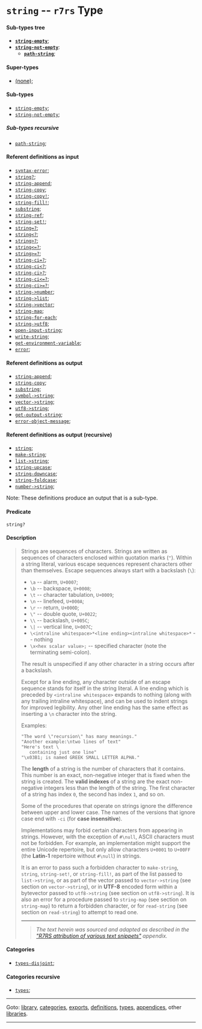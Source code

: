 

<a id='type__r7rs__string'></a>

# `string` -- `r7rs` Type


<a id='type__r7rs__string__sub-types-tree'></a>

#### Sub-types tree

* **[`string-empty`](../../r7rs/types/string-empty.md#type__r7rs__string-empty)**;
* **[`string-not-empty`](../../r7rs/types/string-not-empty.md#type__r7rs__string-not-empty)**:
  * **[`path-string`](../../r7rs/types/path-string.md#type__r7rs__path-string)**;


<a id='type__r7rs__string__super-types'></a>

#### Super-types

 * [(none)](../../r7rs/types/_index.md#toc__r7rs__types);


<a id='type__r7rs__string__sub-types'></a>

#### Sub-types

 * [`string-empty`](../../r7rs/types/string-empty.md#type__r7rs__string-empty);
 * [`string-not-empty`](../../r7rs/types/string-not-empty.md#type__r7rs__string-not-empty);


<a id='type__r7rs__string__sub-types-recursive'></a>

##### Sub-types recursive

 * [`path-string`](../../r7rs/types/path-string.md#type__r7rs__path-string);


<a id='type__r7rs__string__referent-definitions-input'></a>

#### Referent definitions as input

 * [`syntax-error`](../../r7rs/definitions/syntax-error.md#definition__r7rs__syntax-error);
 * [`string?`](../../r7rs/definitions/string_3f.md#definition__r7rs__string_3f);
 * [`string-append`](../../r7rs/definitions/string-append.md#definition__r7rs__string-append);
 * [`string-copy`](../../r7rs/definitions/string-copy.md#definition__r7rs__string-copy);
 * [`string-copy!`](../../r7rs/definitions/string-copy_21.md#definition__r7rs__string-copy_21);
 * [`string-fill!`](../../r7rs/definitions/string-fill_21.md#definition__r7rs__string-fill_21);
 * [`substring`](../../r7rs/definitions/substring.md#definition__r7rs__substring);
 * [`string-ref`](../../r7rs/definitions/string-ref.md#definition__r7rs__string-ref);
 * [`string-set!`](../../r7rs/definitions/string-set_21.md#definition__r7rs__string-set_21);
 * [`string=?`](../../r7rs/definitions/string_3d_3f.md#definition__r7rs__string_3d_3f);
 * [`string<?`](../../r7rs/definitions/string_3c_3f.md#definition__r7rs__string_3c_3f);
 * [`string>?`](../../r7rs/definitions/string_3e_3f.md#definition__r7rs__string_3e_3f);
 * [`string<=?`](../../r7rs/definitions/string_3c_3d_3f.md#definition__r7rs__string_3c_3d_3f);
 * [`string>=?`](../../r7rs/definitions/string_3e_3d_3f.md#definition__r7rs__string_3e_3d_3f);
 * [`string-ci=?`](../../r7rs/definitions/string-ci_3d_3f.md#definition__r7rs__string-ci_3d_3f);
 * [`string-ci<?`](../../r7rs/definitions/string-ci_3c_3f.md#definition__r7rs__string-ci_3c_3f);
 * [`string-ci>?`](../../r7rs/definitions/string-ci_3e_3f.md#definition__r7rs__string-ci_3e_3f);
 * [`string-ci<=?`](../../r7rs/definitions/string-ci_3c_3d_3f.md#definition__r7rs__string-ci_3c_3d_3f);
 * [`string-ci>=?`](../../r7rs/definitions/string-ci_3e_3d_3f.md#definition__r7rs__string-ci_3e_3d_3f);
 * [`string->number`](../../r7rs/definitions/string-_3e_number.md#definition__r7rs__string-_3e_number);
 * [`string->list`](../../r7rs/definitions/string-_3e_list.md#definition__r7rs__string-_3e_list);
 * [`string->vector`](../../r7rs/definitions/string-_3e_vector.md#definition__r7rs__string-_3e_vector);
 * [`string-map`](../../r7rs/definitions/string-map.md#definition__r7rs__string-map);
 * [`string-for-each`](../../r7rs/definitions/string-for-each.md#definition__r7rs__string-for-each);
 * [`string->utf8`](../../r7rs/definitions/string-_3e_utf8.md#definition__r7rs__string-_3e_utf8);
 * [`open-input-string`](../../r7rs/definitions/open-input-string.md#definition__r7rs__open-input-string);
 * [`write-string`](../../r7rs/definitions/write-string.md#definition__r7rs__write-string);
 * [`get-environment-variable`](../../r7rs/definitions/get-environment-variable.md#definition__r7rs__get-environment-variable);
 * [`error`](../../r7rs/definitions/error.md#definition__r7rs__error);


<a id='type__r7rs__string__referent-definitions-output'></a>

#### Referent definitions as output

 * [`string-append`](../../r7rs/definitions/string-append.md#definition__r7rs__string-append);
 * [`string-copy`](../../r7rs/definitions/string-copy.md#definition__r7rs__string-copy);
 * [`substring`](../../r7rs/definitions/substring.md#definition__r7rs__substring);
 * [`symbol->string`](../../r7rs/definitions/symbol-_3e_string.md#definition__r7rs__symbol-_3e_string);
 * [`vector->string`](../../r7rs/definitions/vector-_3e_string.md#definition__r7rs__vector-_3e_string);
 * [`utf8->string`](../../r7rs/definitions/utf8-_3e_string.md#definition__r7rs__utf8-_3e_string);
 * [`get-output-string`](../../r7rs/definitions/get-output-string.md#definition__r7rs__get-output-string);
 * [`error-object-message`](../../r7rs/definitions/error-object-message.md#definition__r7rs__error-object-message);


<a id='type__r7rs__string__referent-definitions-output-recursive'></a>

#### Referent definitions as output (recursive)

 * [`string`](../../r7rs/definitions/string.md#definition__r7rs__string);
 * [`make-string`](../../r7rs/definitions/make-string.md#definition__r7rs__make-string);
 * [`list->string`](../../r7rs/definitions/list-_3e_string.md#definition__r7rs__list-_3e_string);
 * [`string-upcase`](../../r7rs/definitions/string-upcase.md#definition__r7rs__string-upcase);
 * [`string-downcase`](../../r7rs/definitions/string-downcase.md#definition__r7rs__string-downcase);
 * [`string-foldcase`](../../r7rs/definitions/string-foldcase.md#definition__r7rs__string-foldcase);
 * [`number->string`](../../r7rs/definitions/number-_3e_string.md#definition__r7rs__number-_3e_string);

Note:  These definitions produce an output that is a sub-type.


<a id='type__r7rs__string__predicate'></a>

#### Predicate

````
string?
````


<a id='type__r7rs__string__description'></a>

#### Description

> Strings are sequences of characters.
> Strings are written as sequences of characters enclosed within quotation marks
> (`"`).  Within a string literal, various escape
> sequences represent characters other than
> themselves.  Escape sequences always start with a backslash (`\`):
> 
>   * `\a` -- alarm, `U+0007`;
>   * `\b` -- backspace, `U+0008`;
>   * `\t` -- character tabulation, `U+0009`;
>   * `\n` -- linefeed, `U+000A`;
>   * `\r` -- return, `U+000D`;
>   * `\"` -- double quote, `U+0022`;
>   * `\\` -- backslash, `U+005C`;
>   * `\|` -- vertical line, `U+007C`;
>   * `\<intraline whitespace>*<line ending><intraline whitespace>*` -- nothing
>   * `\x<hex scalar value>;` -- specified character (note the
>   terminating semi-colon).
> 
> The result is unspecified if any other character in a string occurs
> after a backslash.
> 
> Except for a line ending, any character outside of an escape
> sequence stands for itself in the string literal.  A line ending which
> is preceded by `<intraline whitespace>` expands
> to nothing (along with any trailing intraline whitespace), and can be
> used to indent strings for improved legibility. Any other line ending
> has the same effect as inserting a `\n` character into
> the string.
> 
> Examples:
> 
> ````
> "The word \"recursion\" has many meanings."
> "Another example:\ntwo lines of text"
> "Here's text \
>    containing just one line"
> "\x03B1; is named GREEK SMALL LETTER ALPHA."
> ````
> 
> The __length__ of a string is the number of characters that it
> contains.  This number is an exact, non-negative integer that is fixed when the
> string is created.  The __valid indexes__ of a string are the
> exact non-negative integers less than the length of the string.  The first
> character of a string has index `0`, the second has index `1`, and so on.
> 
> 
> Some of the procedures that operate on strings ignore the
> difference between upper and lower case.  The names of the versions that ignore case
> end with `-ci` (for __case insensitive__).
> 
> Implementations may forbid certain characters from appearing in strings.
> However, with the exception of `#\null`, ASCII characters must
> not be forbidden.
> For example, an implementation might support the entire Unicode repertoire,
> but only allow characters `U+0001` to `U+00FF` (the __Latin-1__ repertoire
> without `#\null`) in strings.
> 
> It is an error to pass such a forbidden character to
> `make-string`, `string`, `string-set!`, or `string-fill!`,
> as part of the list passed to `list->string`,
> or as part of the vector passed to `vector->string`
> (see section on `vector->string`),
> or in __UTF-8__ encoded form within a bytevector passed to
> `utf8->string` (see section on `utf8->string`).
> It is also an error for a procedure passed to `string-map`
> (see section on `string-map`) to return a forbidden character,
> or for `read-string` (see section on `read-string`)
> to attempt to read one.
> 
> 
> ----
> > *The text herein was sourced and adapted as described in the ["R7RS attribution of various text snippets"](../../r7rs/appendices/attribution.md#appendix__r7rs__attribution) appendix.*


<a id='type__r7rs__string__categories'></a>

#### Categories

 * [`types-disjoint`](../../r7rs/categories/types-disjoint.md#category__r7rs__types-disjoint);


<a id='type__r7rs__string__categories-recursive'></a>

#### Categories recursive

 * [`types`](../../r7rs/categories/types.md#category__r7rs__types);

----

Goto: [library](../../r7rs/_index.md#library__r7rs), [categories](../../r7rs/categories/_index.md#toc__r7rs__categories), [exports](../../r7rs/exports/_index.md#toc__r7rs__exports), [definitions](../../r7rs/definitions/_index.md#toc__r7rs__definitions), [types](../../r7rs/types/_index.md#toc__r7rs__types), [appendices](../../r7rs/appendices/_index.md#toc__r7rs__appendices), other [libraries](../../_libraries.md#toc__libraries).

----

